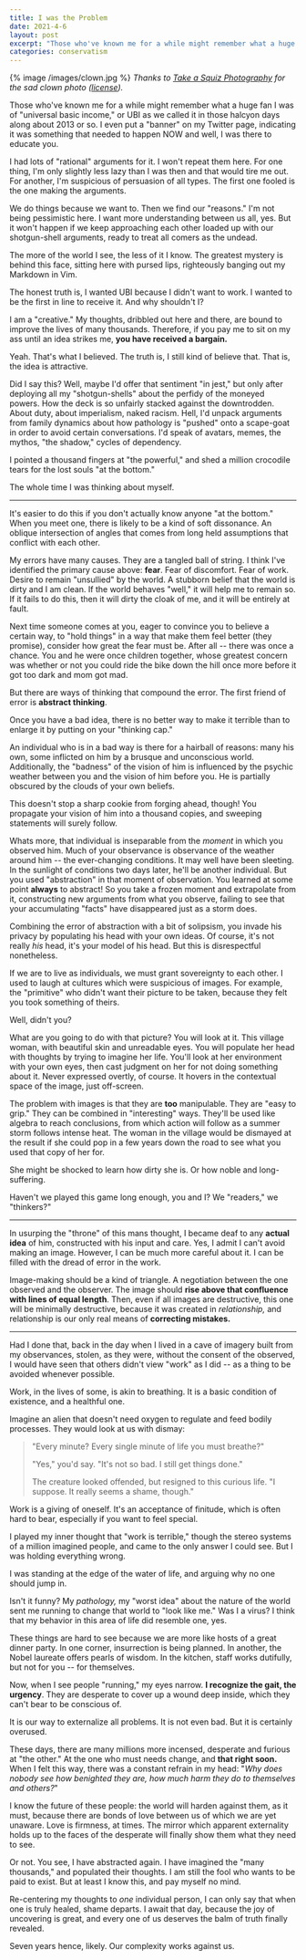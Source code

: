 ```yaml
---
title: I was the Problem
date: 2021-4-6
layout: post
excerpt: "Those who've known me for a while might remember what a huge fan I was of universal basic income, or UBI as we called it in those halcyon days along about 2013 or so. I even put a \"banner\" on my Twitter page, indicating it was something that needed to happen NOW and well, I was there to educate you."
categories: conservatism
---
```


{% image /images/clown.jpg %}
*Thanks to [Take a Squiz Photography](https://flickr.com/photos/take_a_squiz_photography/) for
the sad clown photo ([license](https://creativecommons.org/licenses/by-nc-nd/2.0/legalcode)).*

Those who've known me for a while might remember
what a huge fan I was of "universal basic income," or UBI as we called it in those
halcyon days along about 2013 or so. I even put a "banner" on my Twitter
page, indicating it was something that needed to happen NOW and well, I was there
to educate you.

I had lots of "rational" arguments for it. I won't repeat them here. For one thing,
I'm only slightly less lazy than I was then and that would tire me out. For
another, I'm suspicious of persuasion of all types. The first one fooled is the
one making the arguments.

We do things because we want to. Then we find our "reasons." I'm not being pessimistic
here. I want more understanding between us all, yes. But it won't happen if we
keep approaching each other loaded up with our shotgun-shell arguments, ready to
treat all comers as the undead.

The more of the world I see, the less of it I know. The greatest mystery is behind
this face, sitting here with pursed lips, righteously banging out my Markdown in
Vim.

The honest truth is, I wanted UBI because I didn't want to work. I wanted to be
the first in line to receive it. And why shouldn't I?

I am a "creative." My thoughts, dribbled out here and there, are bound to improve the
lives of many thousands. Therefore, if you pay me to sit on my ass until an idea
strikes me, **you have received a bargain.**

Yeah. That's what I believed. The truth is, I still kind of believe that. That is,
the idea is attractive.

Did I say this? Well, maybe I'd offer that sentiment "in jest," but only after deploying
all my "shotgun-shells" about the perfidy of the moneyed powers. How the deck is
so unfairly stacked against the downtrodden. About duty, about imperialism, naked
racism. Hell, I'd unpack arguments from family dynamics about how pathology is
"pushed" onto a scape-goat in order to avoid certain conversations. I'd speak of
avatars, memes, the mythos, "the shadow," cycles of dependency.

I pointed a thousand fingers at "the powerful," and shed a million crocodile tears
for the lost souls "at the bottom."

The whole time I was thinking about myself.

----

It's easier to do this if you don't actually know anyone "at the bottom." When you meet
one, there is likely to be a kind of soft dissonance. An oblique intersection of angles
that comes from long held assumptions that conflict with each other.

My errors have many causes. They are a tangled ball of string. I think I've identified
the primary cause above: **fear**. Fear of discomfort. Fear of work. Desire to remain
"unsullied" by the world. A stubborn belief that the world is dirty and I am clean.
If the world behaves "well," it will help me to remain so. If it fails to do this,
then it will dirty the cloak of me, and it will be entirely at fault.

Next time someone comes at you, eager to convince you to believe a certain way,
to "hold things" in a way that make them feel better (they promise), consider how great
the fear must be. After all -- there was once a chance. You and he were once children
together, whose greatest concern was whether or not you could ride the bike down the hill
once more before it got too dark and mom got mad.

But there are ways of thinking that compound the error. The first friend of error is
**abstract thinking**.

Once you have a bad idea, there is no better way to make it terrible than to enlarge it
by putting on your "thinking cap."

An individual who is in a bad way is there for a hairball of reasons: many his own,
some inflicted on him by a brusque and unconscious world. Additionally, the "badness" of
the vision of him is influenced by the psychic weather between you and the vision of him
before you. He is partially obscured by the clouds of your own beliefs.

This doesn't stop a sharp cookie from forging ahead, though! You propagate your vision
of him into a thousand copies, and sweeping statements will surely follow.

Whats more, that individual is inseparable from the *moment* in which you observed him.
Much of your observance is observance of the weather around him -- the ever-changing
conditions. It may well have been sleeting. In the sunlight of conditions two days
later, he'll be another individual. But you used "abstraction" in that moment of
observation. You learned at some point **always** to
abstract! So you take a frozen moment and extrapolate from it, constructing new
arguments from what you observe, failing to see that your accumulating "facts" have
disappeared just as a storm does.

Combining the error of abstraction with a bit of solipsism, you invade his privacy
by populating his head with your own ideas. Of course, it's not really *his* head,
it's your model of his head. But this is disrespectful nonetheless.

If we are to live as individuals, we must grant sovereignty to each other. I used to
laugh at cultures which were suspicious of images. For example, the "primitive" who
didn't want their picture to be taken, because they felt you took something of theirs.

Well, didn't you?

What are you going to do with that picture? You will look at it. This
village woman, with beautiful skin and unreadable eyes. You will populate
her head with thoughts by trying to imagine her life. You'll look at her environment
with your own eyes, then cast judgment on her for not doing something about it.
Never expressed overtly, of course. It hovers in the contextual space of the
image, just off-screen.

The problem with images is that they are **too** manipulable. They are "easy to
grip." They can be combined in "interesting" ways. They'll be used like algebra
to reach conclusions, from which action will follow as a summer storm follows
intense heat. The woman in the village would be dismayed at the result if she
could pop in a few years down the road to see what you used that copy of her for.

She might be shocked to learn how dirty she is. Or how noble and long-suffering.

Haven't we played this game long enough, you and I? We "readers," we "thinkers?"

----

In usurping the "throne" of this mans thought, I became deaf to any **actual idea**
of him, constructed with his input and care. Yes, I admit I can't avoid making an
image. However, I can be much more careful about it. I can be filled with the
dread of error in the work.

Image-making should be a kind of triangle. A negotiation between the one observed
and the observer. The image should **rise above that confluence with lines of equal length**.
Then, even if all images are destructive, this one will be minimally destructive,
because it was created in *relationship,* and relationship is our only real means
of **correcting mistakes.**

----

Had I done that, back in the day when I lived in a cave of imagery built from
my observances, stolen, as they were, without the consent of the observed, I would
have seen that others didn't view "work" as I did -- as a thing to be avoided
whenever possible.

Work, in the lives of some, is akin to breathing. It is a
basic condition of existence, and a healthful one.

Imagine an alien that doesn't need oxygen to regulate and feed bodily processes.
They would look at us with dismay:

> "Every minute? Every single minute of life you must breathe?"
>
> "Yes," you'd say. "It's not so bad. I still get things done."
>
> The creature looked offended, but resigned to this curious life. "I suppose.
> It really seems a shame, though."

Work is a giving of oneself. It's an acceptance of finitude, which is often hard
to bear, especially if you want to feel special.

I played my inner thought that "work is terrible," though the stereo systems of
a million imagined people, and came to the only answer I could see. But I was
holding everything wrong.

I was standing at the edge of the water of life, and arguing why no one should
jump in.

Isn't it funny? My *pathology,* my "worst idea" about the nature of the world
sent me running to change that world to "look like me." Was I a virus? I think
that my behavior in this area of life did resemble one, yes.

These things are hard to see because we are more like hosts of a great dinner
party. In one corner, insurrection is being planned. In another, the Nobel
laureate offers pearls of wisdom. In the kitchen, staff works dutifully, but
not for you -- for themselves.

Now, when I see people "running," my eyes narrow. **I recognize the gait,
the urgency**. They are desperate to cover up a wound deep inside, which they
can't bear to be conscious of.

It is our way to externalize all problems. It is not even bad. But it is
certainly overused.

These days, there are many millions more incensed, desperate and furious
at "the other." At the one who must needs change, and **that right soon.**
When I felt this way, there was a constant refrain in my head: "*Why does
nobody see how benighted they are, how much harm they do to themselves
and others?*"

I know the future of these people: the world will harden against them, as
it must, because there are bonds of love between us of which we are yet
unaware. Love is firmness, at times. The mirror which apparent externality
holds up to the faces of the desperate will finally show them what they
need to see.

Or not. You see, I have abstracted again. I have imagined the "many
thousands," and populated their thoughts. I am still the fool who wants
to be paid to exist. But at least I know this, and pay myself no mind.

Re-centering my thoughts to *one* individual person, I can only say
that when one is truly healed, shame departs. I await that day, because the joy
of uncovering is great, and every one of us deserves the balm of truth
finally revealed.

Seven years hence, likely. Our complexity works against us.


